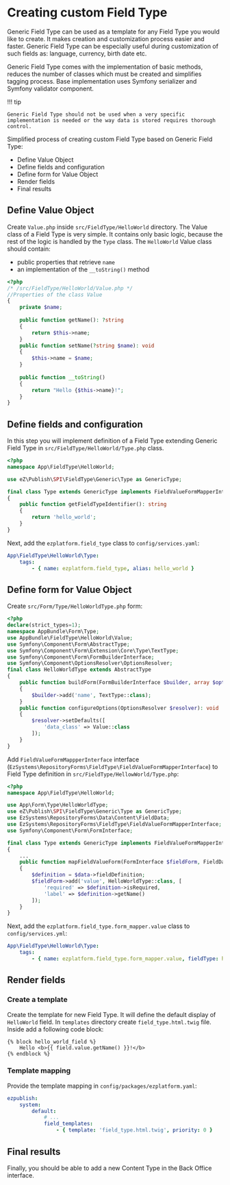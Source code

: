 # Creating custom Field Type

Generic Field Type can be used as a template for any Field Type you would like to create.
It makes creation and customization process easier and faster.
Generic Field Type can be especially useful during customization of such fields as: language, currency, birth date etc.

Generic Field Type comes with the implementation of basic methods, reduces the number of classes which must be created and simplifies tagging process.
Base implementation uses Symfony serializer and Symfony validator component.

!!! tip

    Generic Field Type should not be used when a very specific implementation is needed or the way data is stored requires thorough control.

Simplified process of creating custom Field Type based on Generic Field Type:

- Define Value Object
- Define fields and configuration
- Define form for Value Object
- Render fields
- Final results

## Define Value Object

Create `Value.php` inside `src/FieldType/HelloWorld` directory.
The Value class of a Field Type is very simple.
It contains only basic logic, because the rest of the logic is handled by the `Type` class.
The `HelloWorld` Value class should contain:

- public properties that retrieve `name`
- an implementation of the `__toString()` method

```php
<?php
/* /src/FieldType/HelloWorld/Value.php */
//Properties of the class Value
{
    private $name;
  
    public function getName(): ?string
    {
        return $this->name;
    }
    public function setName(?string $name): void
    {
        $this->name = $name;
    }
    
    public function __toString()
    {
        return "Hello {$this->name}!";
    }
}
```

## Define fields and configuration

In this step you will implement definition of a Field Type extending Generic Field Type in `src/FieldType/HelloWorld/Type.php` class.

```php
<?php
namespace App\FieldType\HelloWorld;

use eZ\Publish\SPI\FieldType\Generic\Type as GenericType;

final class Type extends GenericType implements FieldValueFormMapperInterface
{
    public function getFieldTypeIdentifier(): string
    {
        return 'hello_world';
    }
}
```

Next, add the `ezplatform.field_type` class to `config/services.yaml`:

```yaml
App\FieldType\HelloWorld\Type:
    tags:
        - { name: ezplatform.field_type, alias: hello_world }
```

## Define form for Value Object

Create `src/Form/Type/HelloWorldType.php` form:

```php
<?php
declare(strict_types=1);
namespace AppBundle\Form\Type;
use AppBundle\FieldType\HelloWorld\Value;
use Symfony\Component\Form\AbstractType;
use Symfony\Component\Form\Extension\Core\Type\TextType;
use Symfony\Component\Form\FormBuilderInterface;
use Symfony\Component\OptionsResolver\OptionsResolver;
final class HelloWorldType extends AbstractType
{
    public function buildForm(FormBuilderInterface $builder, array $options): void
    {
        $builder->add('name', TextType::class);
    }
    public function configureOptions(OptionsResolver $resolver): void
    {
        $resolver->setDefaults([
            'data_class' => Value::class
        ]);
    }
}
```

Add `FieldValueFormMappperInterface` interface (`EzSystems\RepositoryForms\FieldType\FieldValueFormMapperInterface`) to Field Type definition in `src/FieldType/HellowWorld/Type.php`:

```php
<?php
namespace App\FieldType\HelloWorld;

use App\Form\Type\HelloWorldType;
use eZ\Publish\SPI\FieldType\Generic\Type as GenericType;
use EzSystems\RepositoryForms\Data\Content\FieldData;
use EzSystems\RepositoryForms\FieldType\FieldValueFormMapperInterface;
use Symfony\Component\Form\FormInterface;

final class Type extends GenericType implements FieldValueFormMapperInterface
{
    ...
    public function mapFieldValueForm(FormInterface $fieldForm, FieldData $data): void
    {
        $definition = $data->fieldDefinition;
        $fieldForm->add('value', HelloWorldType::class, [
            'required' => $definition->isRequired,
            'label' => $definition->getName()
        ]);
    }
}
```

Next, add the `ezplatform.field_type.form_mapper.value` class to `config/services.yml`:

```yaml
App\FieldType\HelloWorld\Type:
    tags:
        - { name: ezplatform.field_type.form_mapper.value, fieldType: hello_world }
```

## Render fields

### Create a template

Create the template for new Field Type. It will define the default display of `HelloWorld` field.
In `templates` directory create `field_type.html.twig` file.
Inside add a following code block:

```html+twig
{% block hello_world_field %}
    Hello <b>{{ field.value.getName() }}!</b>
{% endblock %}
```

### Template mapping

Provide the template mapping in `config/packages/ezplatform.yaml`:

```yaml
ezpublish:
    system:
        default: 
            # ...
            field_templates:
                - { template: 'field_type.html.twig', priority: 0 }
```

## Final results

Finally, you should be able to add a new Content Type in the Back Office interface. 
